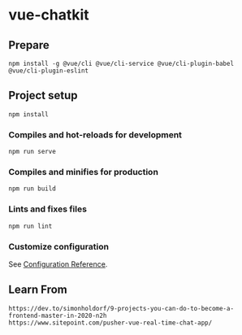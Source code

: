 # vue-chatkit

## Prepare
```
npm install -g @vue/cli @vue/cli-service @vue/cli-plugin-babel @vue/cli-plugin-eslint
```
## Project setup
```
npm install
```

### Compiles and hot-reloads for development
```
npm run serve
```

### Compiles and minifies for production
```
npm run build
```

### Lints and fixes files
```
npm run lint
```

### Customize configuration
See [Configuration Reference](https://cli.vuejs.org/config/).


## Learn From
```
https://dev.to/simonholdorf/9-projects-you-can-do-to-become-a-frontend-master-in-2020-n2h
https://www.sitepoint.com/pusher-vue-real-time-chat-app/
```
